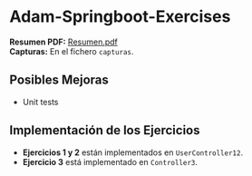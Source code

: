 # Adam-Springboot-Exercises

**Resumen PDF:** [Resumen.pdf](./resumen.pdf)  
**Capturas:** En el fichero `capturas`.

## Posibles Mejoras
- Unit tests

## Implementación de los Ejercicios
- **Ejercicios 1 y 2** están implementados en `UserController12`.
- **Ejercicio 3** está implementado en `Controller3`.


